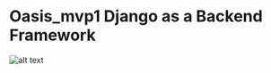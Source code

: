 # Oasis_mvp1 Django as a Backend Framework

![alt text](https://github.com/rafael1856/oasis-mvp/blob/aniruddha/Latest%20Progress.JPG?raw=true)
